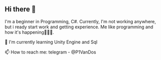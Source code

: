 ## Hi there 👋

I'm a beginner in Programming, C#.
Currently, I'm not working anywhere, but i ready start work and getting experience.
Me like programming and how it's happening👨🏽‍💻.

🌱 I'm currently learning Unity Engine and Sql

📫 How to reach me: telegram - @P1VanDos
